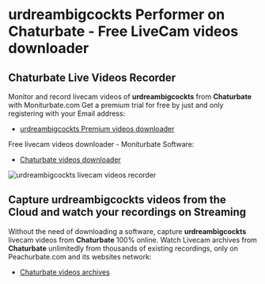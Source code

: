 # urdreambigcockts Performer on Chaturbate - Free LiveCam videos downloader

## Chaturbate Live Videos Recorder

Monitor and record livecam videos of **urdreambigcockts** from **Chaturbate** with Moniturbate.com
Get a premium trial for free by just and only registering with your Email address:
* [urdreambigcockts Premium videos downloader](https://moniturbate.com/request-demo-licence-key.html)

Free livecam videos downloader - Moniturbate Software:
* [Chaturbate videos downloader](https://moniturbate.com/moniturbate-download-software.html)

![urdreambigcockts livecam videos recorder](https://peachurnet.com/templates/moniturbate-software.png)


## Capture urdreambigcockts videos from the Cloud and watch your recordings on Streaming

Without the need of downloading a software, capture **urdreambigcockts** livecam videos from **Chaturbate** 100% online.
Watch Livecam archives from **Chaturbate** unlimitedly from thousands of existing recordings, only on Peachurbate.com and its websites network:
* [Chaturbate videos archives](https://peachurnet.com/)